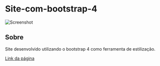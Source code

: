 # Site-com-bootstrap-4
![Screenshot]()

## Sobre
Site desenvolvido utilizando o bootstrap 4 como ferramenta de estilização.

[Link da página](https://br-gabriel.github.io/Site-com-bootstrap-4/)
